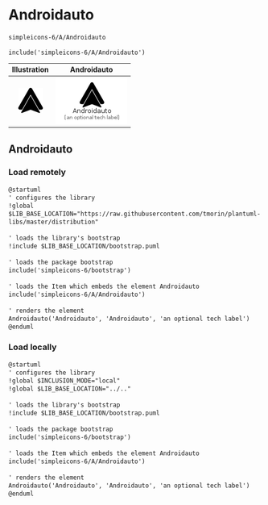 # Androidauto


```text
simpleicons-6/A/Androidauto
```

```text
include('simpleicons-6/A/Androidauto')
```



| Illustration | Androidauto |
| :---: | :---: |
| ![illustration for Illustration](../../simpleicons-6/A/Androidauto.png) | ![illustration for Androidauto](../../simpleicons-6/A/Androidauto.Local.png) |




## Androidauto

### Load remotely
```plantuml
@startuml
' configures the library
!global $LIB_BASE_LOCATION="https://raw.githubusercontent.com/tmorin/plantuml-libs/master/distribution"

' loads the library's bootstrap
!include $LIB_BASE_LOCATION/bootstrap.puml

' loads the package bootstrap
include('simpleicons-6/bootstrap')

' loads the Item which embeds the element Androidauto
include('simpleicons-6/A/Androidauto')

' renders the element
Androidauto('Androidauto', 'Androidauto', 'an optional tech label')
@enduml
```

### Load locally
```plantuml
@startuml
' configures the library
!global $INCLUSION_MODE="local"
!global $LIB_BASE_LOCATION="../.."

' loads the library's bootstrap
!include $LIB_BASE_LOCATION/bootstrap.puml

' loads the package bootstrap
include('simpleicons-6/bootstrap')

' loads the Item which embeds the element Androidauto
include('simpleicons-6/A/Androidauto')

' renders the element
Androidauto('Androidauto', 'Androidauto', 'an optional tech label')
@enduml
```

